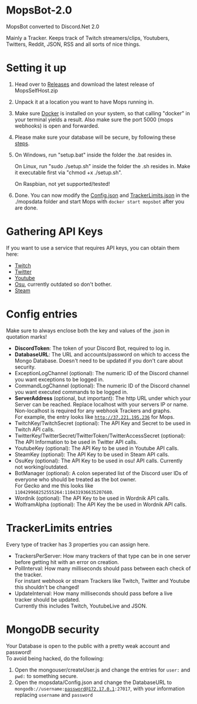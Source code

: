 # MopsBot-2.0
MopsBot converted to Discord.Net 2.0

Mainly a Tracker. Keeps track of Twitch streamers/clips, Youtubers, Twitters, Reddit, JSON, RSS and all sorts of nice things. 

# Setting it up
1. Head over to [Releases](https://github.com/Marilyth/MopsBot-2.0/releases) and download the latest release of MopsSelfHost.zip

2. Unpack it at a location you want to have Mops running in.

3. Make sure [Docker](https://docs.docker.com/engine/install/) is installed on your system, so that calling "docker" in your terminal yields a result.
   Also make sure the port 5000 (mops webhooks) is open and forwarded.

4. Please make sure your database will be secure, by following these [steps](#mongodb-security).

5. On Windows, run "setup.bat" inside the folder the .bat resides in.

   On Linux, run "sudo ./setup.sh" inside the folder the .sh resides in. Make it executable first via "chmod +x ./setup.sh".

   On Raspbian, not yet supported/tested!
   
6. Done. You can now modify the [Config.json](#config-entries) and [TrackerLimits.json](#trackerlimits-entries) in the ./mopsdata folder and start Mops with <code>docker start mopsbot</code> after you are done.

# Gathering API Keys
If you want to use a service that requires API keys, you can obtain them here:

- [Twitch](https://dev.twitch.tv/dashboard/apps/create)
- [Twitter](https://developer.twitter.com/en/account/get-started)
- [Youtube](https://developers.google.com/youtube/v3/getting-started#before-you-start)
- [Osu](https://osu.ppy.sh/home/account/edit#oauth), currently outdated so don't bother.
- [Steam](https://steamcommunity.com/dev/apikey)

# Config entries
Make sure to always enclose both the key and values of the .json in quotation marks!  
- **DiscordToken**: The token of your Discord Bot, required to log in.
- **DatabaseURL**: The URL and accounts/password on which to access the Mongo Database. Doesn't need to be updated if you don't care about security.
- ExceptionLogChannel (optional): The numeric ID of the Discord channel you want exceptions to be logged in.
- CommandLogChannel (optional): The numeric ID of the Discord channel you want executed commands to be logged in.
- **ServerAddress** (optional, but important): The http URL under which your Server can be reached. Replace localhost with your servers IP or name.  
  Non-localhost is required for any webhook Trackers and graphs.  
  For example, the entry looks like <code>http://37.221.195.236</code> for Mops.
- TwitchKey/TwitchSecret (optional): The API Key and Secret to be used in Twitch API calls.
- TwitterKey/TwitterSecret/TwitterToken/TwitterAccessSecret (optional): The API Information to be used in Twitter API calls.
- YoutubeKey (optional): The API Key to be used in Youtube API calls.
- SteamKey (optional): The API Key to be used in Steam API calls.
- OsuKey (optional): The API Key to be used in osu! API calls. Currently not working/outdated.
- BotManager (optional): A colon seperated list of the Discord user IDs of everyone who should be treated as the bot owner.  
  For Gecko and me this looks like <code>110429968252555264:110431936635207680</code>.
- Wordnik (optional): The API Key to be used in Wordnik API calls.
- WolframAlpha (optional): The API Key the be used in Wordnik API calls.

# TrackerLimits entries
Every type of tracker has 3 properties you can assign here.

- TrackersPerServer: How many trackers of that type can be in one server before getting hit with an error on creation.
- PollInterval: How many milliseconds should pass between each check of the tracker.  
  For instant webhook or stream Trackers like Twitch, Twitter and Youtube this shouldn't be changed!
- UpdateInterval: How many milliseconds should pass before a live tracker should be updated.  
  Currently this includes Twitch, YoutubeLive and JSON.

# MongoDB security
Your Database is open to the public with a pretty weak account and password!  
To avoid being hacked, do the following:  
1. Open the mongouser/createUser.js and change the entries for <code>user:</code> and <code>pwd:</code> to something secure.
2. Open the mopsdata/Config.json and change the DatabaseURL to <code>mongodb://username:password@172.17.0.1:27017</code>, with your information replacing <code>username</code> and <code>password</code>